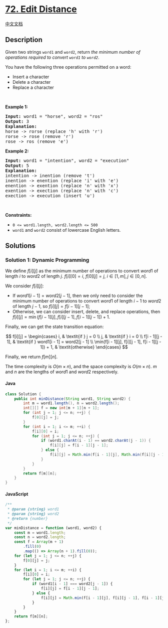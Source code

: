# [72. Edit Distance](https://leetcode.com/problems/edit-distance)

[中文文档](/solution/0000-0099/0072.Edit%20Distance/README.md)

## Description

<!-- description:start -->

<p>Given two strings <code>word1</code> and <code>word2</code>, return <em>the minimum number of operations required to convert <code>word1</code> to <code>word2</code></em>.</p>

<p>You have the following three operations permitted on a word:</p>

<ul>
	<li>Insert a character</li>
	<li>Delete a character</li>
	<li>Replace a character</li>
</ul>

<p>&nbsp;</p>
<p><strong class="example">Example 1:</strong></p>

<pre>
<strong>Input:</strong> word1 = &quot;horse&quot;, word2 = &quot;ros&quot;
<strong>Output:</strong> 3
<strong>Explanation:</strong> 
horse -&gt; rorse (replace &#39;h&#39; with &#39;r&#39;)
rorse -&gt; rose (remove &#39;r&#39;)
rose -&gt; ros (remove &#39;e&#39;)
</pre>

<p><strong class="example">Example 2:</strong></p>

<pre>
<strong>Input:</strong> word1 = &quot;intention&quot;, word2 = &quot;execution&quot;
<strong>Output:</strong> 5
<strong>Explanation:</strong> 
intention -&gt; inention (remove &#39;t&#39;)
inention -&gt; enention (replace &#39;i&#39; with &#39;e&#39;)
enention -&gt; exention (replace &#39;n&#39; with &#39;x&#39;)
exention -&gt; exection (replace &#39;n&#39; with &#39;c&#39;)
exection -&gt; execution (insert &#39;u&#39;)
</pre>

<p>&nbsp;</p>
<p><strong>Constraints:</strong></p>

<ul>
	<li><code>0 &lt;= word1.length, word2.length &lt;= 500</code></li>
	<li><code>word1</code> and <code>word2</code> consist of lowercase English letters.</li>
</ul>

<!-- description:end -->

## Solutions

<!-- solution:start -->

### Solution 1: Dynamic Programming

We define $f[i][j]$ as the minimum number of operations to convert $word1$ of length $i$ to $word2$ of length $j$. $f[i][0] = i$, $f[0][j] = j$, $i \in [1, m], j \in [0, n]$.

We consider $f[i][j]$:

-   If $word1[i - 1] = word2[j - 1]$, then we only need to consider the minimum number of operations to convert $word1$ of length $i - 1$ to $word2$ of length $j - 1$, so $f[i][j] = f[i - 1][j - 1]$;
-   Otherwise, we can consider insert, delete, and replace operations, then $f[i][j] = \min(f[i - 1][j], f[i][j - 1], f[i - 1][j - 1]) + 1$.

Finally, we can get the state transition equation:

$$
f[i][j] = \begin{cases}
i, & \textit{if } j = 0 \\
j, & \textit{if } i = 0 \\
f[i - 1][j - 1], & \textit{if } word1[i - 1] = word2[j - 1] \\
\min(f[i - 1][j], f[i][j - 1], f[i - 1][j - 1]) + 1, & \textit{otherwise}
\end{cases}
$$

Finally, we return $f[m][n]$.

The time complexity is $O(m \times n)$, and the space complexity is $O(m \times n)$. $m$ and $n$ are the lengths of $word1$ and $word2$ respectively.



#### Java

```java
class Solution {
    public int minDistance(String word1, String word2) {
        int m = word1.length(), n = word2.length();
        int[][] f = new int[m + 1][n + 1];
        for (int j = 1; j <= n; ++j) {
            f[0][j] = j;
        }
        for (int i = 1; i <= m; ++i) {
            f[i][0] = i;
            for (int j = 1; j <= n; ++j) {
                if (word1.charAt(i - 1) == word2.charAt(j - 1)) {
                    f[i][j] = f[i - 1][j - 1];
                } else {
                    f[i][j] = Math.min(f[i - 1][j], Math.min(f[i][j - 1], f[i - 1][j - 1])) + 1;
                }
            }
        }
        return f[m][n];
    }
}
```


#### JavaScript

```js
/**
 * @param {string} word1
 * @param {string} word2
 * @return {number}
 */
var minDistance = function (word1, word2) {
    const m = word1.length;
    const n = word2.length;
    const f = Array(m + 1)
        .fill(0)
        .map(() => Array(n + 1).fill(0));
    for (let j = 1; j <= n; ++j) {
        f[0][j] = j;
    }
    for (let i = 1; i <= m; ++i) {
        f[i][0] = i;
        for (let j = 1; j <= n; ++j) {
            if (word1[i - 1] === word2[j - 1]) {
                f[i][j] = f[i - 1][j - 1];
            } else {
                f[i][j] = Math.min(f[i - 1][j], f[i][j - 1], f[i - 1][j - 1]) + 1;
            }
        }
    }
    return f[m][n];
};
```
